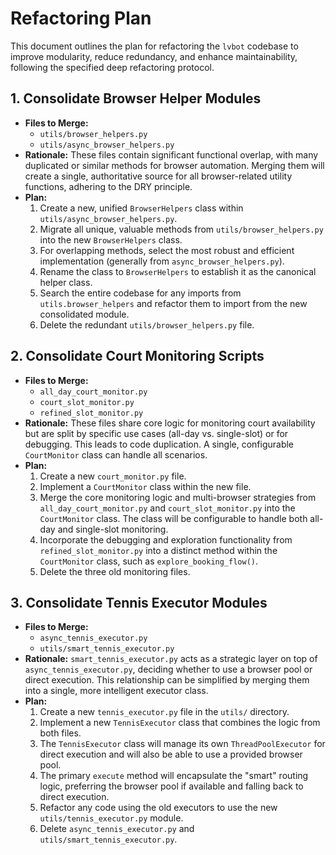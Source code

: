# Refactoring Plan

This document outlines the plan for refactoring the `lvbot` codebase to improve modularity, reduce redundancy, and enhance maintainability, following the specified deep refactoring protocol.

## 1. Consolidate Browser Helper Modules

*   **Files to Merge:**
    *   `utils/browser_helpers.py`
    *   `utils/async_browser_helpers.py`
*   **Rationale:** These files contain significant functional overlap, with many duplicated or similar methods for browser automation. Merging them will create a single, authoritative source for all browser-related utility functions, adhering to the DRY principle.
*   **Plan:**
    1.  Create a new, unified `BrowserHelpers` class within `utils/async_browser_helpers.py`.
    2.  Migrate all unique, valuable methods from `utils/browser_helpers.py` into the new `BrowserHelpers` class.
    3.  For overlapping methods, select the most robust and efficient implementation (generally from `async_browser_helpers.py`).
    4.  Rename the class to `BrowserHelpers` to establish it as the canonical helper class.
    5.  Search the entire codebase for any imports from `utils.browser_helpers` and refactor them to import from the new consolidated module.
    6.  Delete the redundant `utils/browser_helpers.py` file.

## 2. Consolidate Court Monitoring Scripts

*   **Files to Merge:**
    *   `all_day_court_monitor.py`
    *   `court_slot_monitor.py`
    *   `refined_slot_monitor.py`
*   **Rationale:** These files share core logic for monitoring court availability but are split by specific use cases (all-day vs. single-slot) or for debugging. This leads to code duplication. A single, configurable `CourtMonitor` class can handle all scenarios.
*   **Plan:**
    1.  Create a new `court_monitor.py` file.
    2.  Implement a `CourtMonitor` class within the new file.
    3.  Merge the core monitoring logic and multi-browser strategies from `all_day_court_monitor.py` and `court_slot_monitor.py` into the `CourtMonitor` class. The class will be configurable to handle both all-day and single-slot monitoring.
    4.  Incorporate the debugging and exploration functionality from `refined_slot_monitor.py` into a distinct method within the `CourtMonitor` class, such as `explore_booking_flow()`.
    5.  Delete the three old monitoring files.

## 3. Consolidate Tennis Executor Modules

*   **Files to Merge:**
    *   `async_tennis_executor.py`
    *   `utils/smart_tennis_executor.py`
*   **Rationale:** `smart_tennis_executor.py` acts as a strategic layer on top of `async_tennis_executor.py`, deciding whether to use a browser pool or direct execution. This relationship can be simplified by merging them into a single, more intelligent executor class.
*   **Plan:**
    1.  Create a new `tennis_executor.py` file in the `utils/` directory.
    2.  Implement a new `TennisExecutor` class that combines the logic from both files.
    3.  The `TennisExecutor` class will manage its own `ThreadPoolExecutor` for direct execution and will also be able to use a provided browser pool.
    4.  The primary `execute` method will encapsulate the "smart" routing logic, preferring the browser pool if available and falling back to direct execution.
    5.  Refactor any code using the old executors to use the new `utils/tennis_executor.py` module.
    6.  Delete `async_tennis_executor.py` and `utils/smart_tennis_executor.py`.
